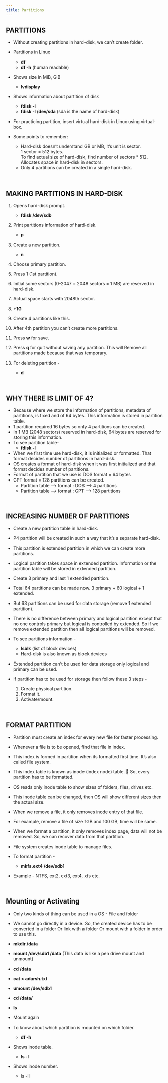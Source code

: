 ```yaml
---
title: Partitions
---
```


## PARTITIONS
 
 - Without creating partitions in hard-disk, we can’t create folder. 
 
 - Partitions in Linux
    - **df**
	- **df -h** (human readable)  

 - Shows size in MiB, GiB	
   - **lvdisplay**
 
 - Shows information about partition of disk
   - **fdisk -l**
   - **fdisk -l /dev/sda** (sda is the name of hard-disk) 
 
 - For practicing partition, insert virtual hard-disk in Linux using virtual-box. 
 
 - Some points to remember:
   - Hard-disk doesn’t understand GB or MB, it’s unit is sector.</br>
     1 sector = 512 bytes.</br>
	 To find actual size of hard-disk, find number of sectors * 512.</br>
	 Allocates space in hard-disk in sectors.
   - Only 4 partitions can be created in a single hard-disk. 

</br>
 
## MAKING PARTITIONS IN HARD-DISK 
 
 1. Opens hard-disk prompt.
    - **fdisk /dev/sdb**
 2. Print partitions information of hard-disk.
    - **p**
 3. Create a new partition.
    - **n**
 4. Choose primary partition.
 5. Press 1 (1st partition).
 6. Initial some sectors (0-2047 = 2048 sectors = 1 MB) are reserved in hard-disk.
 7. Actual space starts with 2048th sector.
 8. **+1G**
 9. Create 4 partitions like this. 
 10. After 4th partition you can’t create more partitions. 
 
 11. Press **w** for save.
 12. Press **q** for quit without saving any partition. 
     This will Remove all partitions made because that was temporary. 
 
 13. For deleting partition - 
     - **d**   
   
</br>
   
## WHY THERE IS LIMIT OF 4? 
- Because where we store the information of partitions, metadata of partitions, is fixed and of 64 bytes. This information is stored in partition table. 
- 1 partition required 16 bytes so only 4 partitions can be created. 
- In 1 MB (2048 sectors) reserved in hard-disk, 64 bytes are reserved for storing this information.
- To see partition table-  
  - **fdisk -l**
- When we first time use hard-disk, it is initialized or formatted. That format decides number of partitions in hard-disk.
- OS creates a format of hard-disk when it was first initialized and that format decides number of partitions. 
- Format of partition that we use is DOS format = 64 bytes 
- GPT format = 128 partitions can be created.  
  - Partition table --> format : DOS --> 4 partitions 
  - Partition table --> format : GPT --> 128 partitions   

</br>

## INCREASING NUMBER OF PARTITIONS
 - Create a new partition table in hard-disk. 
 - P4 partition will be created in such a way that it’s a separate hard-disk.
 - This partition is extended partition in which we can create more partitions.
 - Logical partition takes space in extended partition. Information or the partition table will be stored in extended partition. 
 
 - Create 3 primary and last 1 extended partition. 
 - Total 64 partitions can be made now. 3 primary + 60 logical + 1 extended.
 - But 63 partitions can be used for data storage (remove 1 extended partition).
 - There is no difference between primary and logical partition except that no one controls primary but logical is controlled by extended. So if we remove extended partition then all logical partitions will be removed. 
 
 - To see partitions information - 
   - **lsblk** (list of block devices)
   - Hard-disk is also known as block devices 
 
 - Extended partition can’t be used for data storage only logical and primary can be used. 
 - If partition has to be used for storage then follow these 3 steps - 
   1. Create physical partition.
   2. Format it.
   3. Activate/mount. 

</br>

## FORMAT PARTITION
 - Partition must create an index for every new file for faster processing.
 - Whenever a file is to be opened, find that file in index.
 - This index is formed in partition when its formatted first time. It’s also called file system.
 - This index table is known as inode (index node) table.  So, every partition has to be formatted.
 - OS reads only inode table to show sizes of folders, files, drives etc.
 - This inode table can be changed, then OS will show different sizes then the actual size.
 - When we remove a file, it only removes inode entry of that file.
 - For example, remove a file of size 1GB and 100 GB, time will be same.
 - When we format a partition, it only removes index page, data will not be removed. So, we can recover data from that partition.
 - File system creates inode table to manage files. 
 
 - To format partition - 
   - **mkfs.ext4 /dev/sdb1**
 
 - Example - NTFS, ext2, ext3, ext4, xfs etc. 
 
</br>

## Mounting or Activating
 - Only two kinds of thing can be used in a OS - File and folder 
 - We cannot go directly in a device. So, the created device has to be converted in a folder Or link with a folder Or mount with a folder in order to use this. 
 - **mkdir /data**
 - **mount /dev/sdb1 /data** (This data is like a pen drive mount and unmount) 
 - **cd /data**
 - **cat > adarsh.txt** 
 - **umount /dev/sdb1** 
 - **cd /data/** 
 - **ls**
 - Mount again 
 
 - To know about which partition is mounted on which folder. 
   - **df -h** 
 
 - Shows inode table. 
   - **ls -l** 
 
 - Shows inode number. 
   - ls -il 
